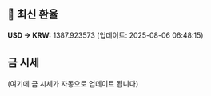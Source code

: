 
## 💱 최신 환율
<!-- EXCHANGE_RATE_START -->
**USD → KRW:** 1387.923573 (업데이트: 2025-08-06 06:48:15)
<!-- EXCHANGE_RATE_END -->

## 금 시세
<!-- GOLD_PRICE_START -->
(여기에 금 시세가 자동으로 업데이트 됩니다)
<!-- GOLD_PRICE_END -->

